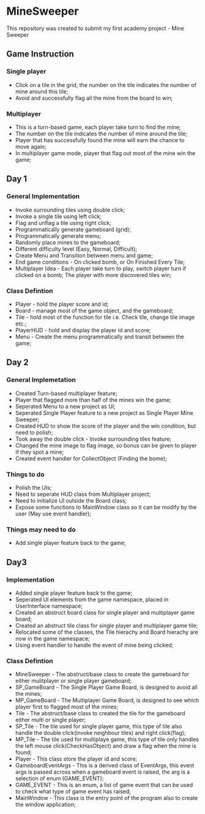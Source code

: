 # MineSweeper
This repository was created to submit my first academy project - Mine Sweeper

## Game Instruction
### Single player
* Click on a tile in the grid, the number on the tile indicates the number of mine around this tile;
* Avoid and successfully flag all the mine from the board to win;

### Multiplayer 
* This is a turn-based game, each player take turn to find the mine;
* The number on the tile indicates the number of mine around the tile;
* Player that has successfully found the mine will earn the chance to move again;
* In multiplayer game mode, player that flag out most of the mine win the game;

## Day 1
### General Implementation
* Invoke surrounding tiles using double click;
* Invoke a single tile using left click;
* Flag and unflag a tile using right click;
* Programmatically generate gameboard (grid);
* Programmatically generate menu;
* Randomly place mines to the gameboard;
* Different difficulty level (Easy, Normal, Difficult);
* Create Menu and Transition between menu and game;
* End game conditions - On clicked bomb, or On Finished Every Tile;
* Multiplayer Idea - Each player take turn to play, switch player turn if clicked on a bomb; The player with more discovered tiles win;
### Class Defintion
* Player - hold the player score and id;
* Board - manage most of the game object, and the gameboard;
* Tile - hold most of the function for tile i.e. Check tile, change tile image etc.;
* PlayerHUD - hold and display the player id and score;
* Menu - Create the menu programmatically and transit between the game;

## Day 2
### General Implemetation
* Created Turn-based multiplayer feature;
* Player that flagged more than half of the mines win the game;
* Seperated Menu to a new project as UI;
* Seperated Single Player feature to a new project as Single Player Mine Sweeper;
* Created HUD to show the score of the player and the win condition, but need to polish;
* Took away the double click - Invoke surrounding tiles feature;
* Changed the mine image to flag image, so bonus can be given to player if they spot a mine;
* Created event handler for CollectObject (Finding the bome);

### Things to do
* Polish the UIs;
* Need to seperate HUD class from Multiplayer project;
* Need to initialize UI outside the Board class;
* Expose some functions to MainWindow class so it can be modify by the user (May use event handler);

### Things may need to do
* Add single player feature back to the game;

## Day3
### Implementation
* Added single player feature back to the game;
* Seperated UI elements from the game namespace, placed in UserInterface namespace;
* Created an abstruct board class for single player and multiplayer game board;
* Created an abstruct tile class for single player and multiplayer game tile;
* Relocated some of the classes, the Tile hierachy and Board hierachy are now in the game namespace;
* Using event handler to handle the event of mine being clicked;

### Class Defintion
* MineSweeper - The abstruct/base class to create the gameboard for either mulitplayer or single player gameboard;
* SP_GameBoard - The Single Player Game Board, is designed to avoid all the mines;
* MP_GameBoard - The Multiplayer Game Board, is designed to see which player first to flagged most of the mines;
* Tile - The abstruct/base class to created the tile for the gameboard either multi or single player;
* SP_Tile - The tile used for single player game, this type of tile also handle the double click(invoke neighbour tiles) and right click(flag);
* MP_Tile - The tile used for multiplaye game, this type of tile only handles the left mouse click(CheckHasObject) and draw a flag when the mine is found; 
* Player - This class store the player id and score;
* GameboardEventArgs - This is a derived class of EventArgs, this event args is passed across when a gameboard event is raised, the arg is a selection of enum (GAME_EVENT);
* GAME_EVENT - This is an enum, a list of game event that can be used to check what type of game event has raised;
* MainWindow - This class is the entry point of the program also to create the window application;

